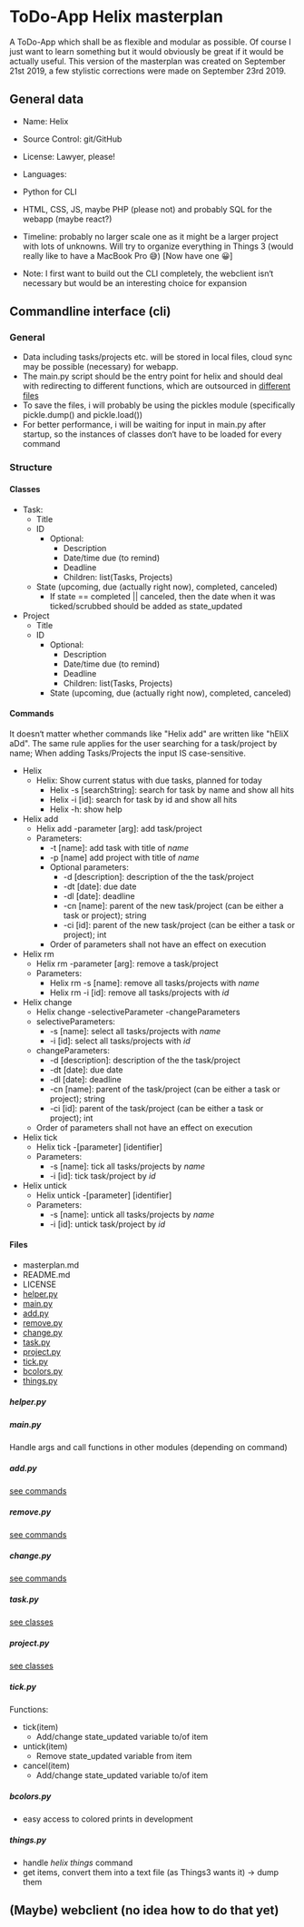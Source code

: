 # ToDo-App Helix masterplan

A ToDo-App which shall be as flexible and modular as possible. Of course I just want to learn something but it would obviously be great if it would be actually useful.
This version of the masterplan was created on September 21st 2019, a few stylistic corrections were made on September 23rd 2019.

## General data

- Name: Helix
- Source Control: git/GitHub
- License: Lawyer, please!
- Languages:

- Python for CLI
- HTML, CSS, JS, maybe PHP (please not) and probably SQL for the webapp (maybe react?)
- Timeline: probably no larger scale one as it might be a larger project with lots of unknowns. Will try to organize everything in Things 3 (would really like to have a MacBook Pro 😅) [Now have one 😀]
- Note: I first want to build out the CLI completely, the webclient isn‘t necessary but would be an interesting choice for expansion

## Commandline interface (cli)

### General

- Data including tasks/projects etc. will be stored in local files, cloud sync may be possible (necessary) for webapp.
- The main.py script should be the entry point for helix and should deal with redirecting to different functions, which are outsourced in [different files](####Files)
- To save the files, i will probably be using the pickles module (specifically pickle.dump() and pickle.load())
- For better performance, i will be waiting for input in main.py after startup, so the instances of classes don‘t have to be loaded for every command

### Structure

#### Classes

- Task:
  - Title
  - ID
    - Optional:
      - Description
      - Date/time due (to remind)
      - Deadline
      - Children: list(Tasks, Projects)
  - State (upcoming, due (actually right now), completed, canceled)
    - If state == completed || canceled, then the date when it was ticked/scrubbed should be added as state_updated
- Project
  - Title
  - ID
    - Optional:
      - Description
      - Date/time due (to remind)
      - Deadline
      - Children: list(Tasks, Projects)
    - State (upcoming, due (actually right now), completed, canceled)

#### Commands

It doesn‘t matter whether commands like "Helix add" are written like "hEliX aDd". The same rule applies for the user searching for a task/project by name; When adding Tasks/Projects the input IS case-sensitive.

- Helix
  - Helix: Show current status with due tasks, planned for today
    - Helix -s [searchString]: search for task by name and show all hits
    - Helix -i [id]: search for task by id and show all hits
    - Helix -h: show help
- Helix add
  - Helix add -parameter [arg]: add task/project
  - Parameters:
    - -t [name]: add task with title of _name_
    - -p [name] add project with title of _name_
    - Optional parameters:
      - -d [description]: description of the the task/project
      - -dt [date]: due date
      - -dl [date]: deadline
      - -cn [name]: parent of the new task/project (can be either a task or project); string
      - -ci [id]: parent of the new task/project (can be either a task or project); int
    - Order of parameters shall not have an effect on execution
- Helix rm
  - Helix rm -parameter [arg]: remove a task/project
  - Parameters:
    - Helix rm -s [name]: remove all tasks/projects with _name_
    - Helix rm -i [id]: remove all tasks/projects with _id_
- Helix change
  - Helix change -selectiveParameter -changeParameters
  - selectiveParameters:
    - -s [name]: select all tasks/projects with _name_
    - -i [id]: select all tasks/projects with _id_
  - changeParameters:
    - -d [description]: description of the the task/project
    - -dt [date]: due date
    - -dl [date]: deadline
    - -cn [name]: parent of the task/project (can be either a task or project); string
    - -ci [id]: parent of the task/project (can be either a task or project); int
  - Order of parameters shall not have an effect on execution
- Helix tick
  - Helix tick -[parameter] [identifier]
  - Parameters:
    - -s [name]: tick all tasks/projects by _name_
    - -i [id]: tick task/project by _id_
- Helix untick
  - Helix untick -[parameter] [identifier]
  - Parameters:
    - -s [name]: untick all tasks/projects by _name_
    - -i [id]: untick task/project by _id_

#### Files

- masterplan.md
- README.md
- LICENSE
- [helper.py](#####helper.py)
- [main.py](#####main.py)
- [add.py](#####add.py)
- [remove.py](#####remove.py)
- [change.py](#####change.py)
- [task.py](#####task.py)
- [project.py](#####project.py)
- [tick.py](#####tick.py)
- [bcolors.py](#####bcolors.py)
- [things.py](#####things.py)

##### helper.py

##### main.py

Handle args and call functions in other modules (depending on command)

##### add.py

[see commands](####Commands)

##### remove.py

[see commands](####Commands)

##### change.py

[see commands](####Commands)

##### task.py

[see classes](####classes)

##### project.py

[see classes](####classes)

##### tick.py

Functions:

- tick(item)
  - Add/change state_updated variable to/of item
- untick(item)
  - Remove state_updated variable from item
- cancel(item)
  - Add/change state_updated variable to/of item

##### bcolors.py

- easy access to colored prints in development

##### things.py

- handle _helix things_ command
- get items, convert them into a text file (as Things3 wants it) -> dump them

## (Maybe) webclient (no idea how to do that yet)
